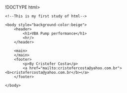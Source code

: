 !DOCTYPE html>
<html>
	<head>
		<title>VBA Pump Performance</title>
		<metadata charset="UTF-8">
		<metadata name="description" content="This is a webpage devoted to promote this pump performance code.">
	</head>

	<!--This is my first study of html-->

	<body style="background-color:beige">
		<header>
			<h1>VBA Pump performance</h1>
			<hr/>
		</header>

		<main>
		</main>
		<footer>
			<p>By Cristofer Costa</p>
			<a href="mailto:cristofercosta@yahoo.com.br"><b>cristofercosta@yahoo.com.br</b></a>
		</footer>

	</body>
</html>
